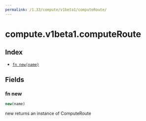 ```yaml
---
permalink: /1.33/compute/v1beta1/computeRoute/
---
```


# compute.v1beta1.computeRoute



## Index

* [`fn new(name)`](#fn-new)

## Fields

### fn new

```ts
new(name)
```

new returns an instance of ComputeRoute